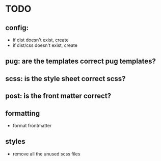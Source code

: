 # TODO

## config:

* if dist doesn't exist, create
* if dist/css doesn't exist, create

## pug: are the templates correct pug templates?
## scss: is the style sheet correct scss?
## post: is the front matter correct?

## formatting

* format frontmatter

## styles

* remove all the unused scss files
